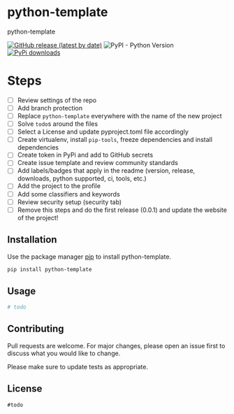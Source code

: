# python-template

python-template

<!-- todo uncomment this [![PyPI](https://img.shields.io/pypi/v/python-template)](https://pypi.org/project/python-template/)-->
[![GitHub release (latest by date)](https://img.shields.io/github/v/release/w0rmr1d3r/python-template)](https://github.com/w0rmr1d3r/python-template/releases)
![PyPI - Python Version](https://img.shields.io/pypi/pyversions/python-template)
[![PyPi downloads](https://img.shields.io/pypi/dm/python-template?label=PyPi%20downloads)](https://pypistats.org/packages/python-template)

# Steps

- [ ] Review settings of the repo
- [ ] Add branch protection
- [ ] Replace `python-template` everywhere with the name of the new project
- [ ] Solve `todo`s around the files
- [ ] Select a License and update pyproject.toml file accordingly
- [ ] Create virtualenv, install `pip-tools`, freeze dependencies and install dependencies
- [ ] Create token in PyPi and add to GitHub secrets
- [ ] Create issue template and review community standards
- [ ] Add labels/badges that apply in the readme (version, release, downloads, python supported, ci, tools, etc.)
- [ ] Add the project to the profile
- [ ] Add some classifiers and keywords
- [ ] Review security setup (security tab)
- [ ] Remove this steps and do the first release (0.0.1) and update the website of the project!

## Installation

Use the package manager [pip](https://pip.pypa.io/en/stable/) to install python-template.

```bash
pip install python-template
```

## Usage

```python
# todo
```

## Contributing

Pull requests are welcome. For major changes, please open an issue first
to discuss what you would like to change.

Please make sure to update tests as appropriate.

## License

`#todo`
